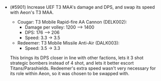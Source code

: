 - (#5901) Increase UEF T3 MAA's damage and DPS, and swap its speed with Aeon's T3 MAA.
  - Cougar: T3 Mobile Rapid-fire AA Cannon (DELK002):
    - Damage per volley: 1200 --> 1400 
    - DPS: 176 --> 206
    - Speed: 3.3 -> 3.5
  - Redeemer: T3 Mobile Missile Anti-Air (DALK003):
    - Speed: 3.5 -> 3.3

  This brings its DPS closer in line with other factions, lets it 3 shot strategic bombers instead of 4 shot, and lets it better escort Titans/Parashields.
  Redeemer's extra speed wasn't very necessary for its role within Aeon, so it was chosen to be swapped with.
